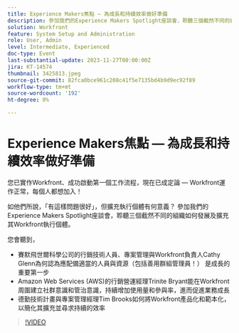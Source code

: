 ```yaml
---
title: Experience Makers焦點 — 為成長和持續效率做好準備
description: 參加我們的Experience Makers Spotlight座談會，聆聽三個截然不同的組織如何發展及擴充其Workfront執行個體。
solution: Workfront
feature: System Setup and Administration
role: User, Admin
level: Intermediate, Experienced
doc-type: Event
last-substantial-update: 2023-11-27T00:00:00Z
jira: KT-14574
thumbnail: 3425813.jpeg
source-git-commit: 82fca0bce961c208c41f5e7135bd4b9d9ec92f89
workflow-type: tm+mt
source-wordcount: '192'
ht-degree: 0%

---
```



# Experience Makers焦點 — 為成長和持續效率做好準備

您已實作Workfront、成功啟動第一個工作流程，現在已成定論 — Workfront運作正常，每個人都想加入！

如他們所說，「有這樣問題很好」，但擴充執行個體有何意義？ 參加我們的Experience Makers Spotlight座談會，聆聽三個截然不同的組織如何發展及擴充其Workfront執行個體。

您會聽到，

* 賽默飛世爾科學公司的行銷技術人員、專案管理與Workfront負責人Cathy Glenn為何認為應配備適當的人員與資源（包括善用群組管理員！） 是成長的重要第一步
* Amazon Web Services (AWS)的行銷營運經理Trinite Bryant能在Workfront周圍建立社群意識和管治意識，持續增加使用量和參與率，進而促進業務成長
* 德勤技術計畫與專案管理經理Tim Brooks如何將Workfront產品化和範本化，以簡化其擴充並尋求持續的效率

>[!VIDEO](https://video.tv.adobe.com/v/3425813/?learn=on)
